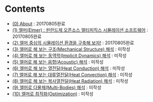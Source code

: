 # Contents

  * [(0) About](CADG.md) : 20170805완료
  * [(1) 엘머(Elmer) : 핀란드제 오픈소스 멀티피직스 시뮬레이션 소프트웨어](CADG_01_Elmer_Intro.md) : 20170805완료
  * [(2) 엘머 중심의 시뮬레이션 환경을 구축해 보자!](CADG_02_Elmer_Install.md) : 20170805완료
  * [(3) 엘머로 해 보는 구조(Mechanical Structure) 해석](CADG_03_Elmer_Structure.md) : 미작성
  * [(4) 엘머로 해 보는 동역학(Implicit Dynamics) 해석](CADG_04_Elmer_Dynamics.md) : 미작성
  * [(5) 엘머로 해 보는 음향(Acoustic) 해석](CADG_05_Elmer_Acoustic.md) : 미작성
  * [(6) 엘머로 해 보는 열전달(Heat Conduction) 해석](CADG_06_Elmer_Conduction.md) : 미작성
  * [(7) 엘머로 해 보는 대류열전달(Heat Convection) 해석](CADG_07_Elmer_Convection.md) : 미작성
  * [(8) 엘머로 해 보는 복사열전달(Heat Radiation) 해석](CADG_08_Elmer_Radiation.md) : 미작성
  * [(9) 엘머로 다물체(Multi-Bodies) 해석](CADG_09_Elmer_MultiBody.md) : 미작성
  * [(10) 엘머로 최적화(Optimization)](CADG_10_Elmer_Optimization.md) : 미작성




